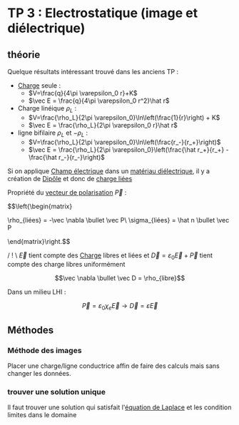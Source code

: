 # TP 3 : Electrostatique (image et diélectrique)

## théorie

Quelque résultats intéressant trouvé dans les anciens TP :
- [Charge](../Notion/Charge.md) seule : 
	- $V=\frac{q}{4\pi \varepsilon_0 r}+K$
	- $\vec E = \frac{q}{4\pi \varepsilon_0 r^2}\hat r$
- Charge linéique $\rho_L$ :
	- $V=\frac{\rho_L}{2\pi \varepsilon_0}\ln\left(\frac{1}{r}\right) + K$
	- $\vec E = \frac{\rho_L}{2\pi \varepsilon_0 r}\hat r$
- ligne bifilaire $\rho_L$ et $-\rho_L$ :
	- $V=\frac{\rho_L}{2\pi \varepsilon_0}\ln\left(\frac{r_-}{r_+}\right)$
	- $\vec E = \frac{\rho_L}{2\pi \varepsilon_0}\left(\frac{\hat r_+}{r_+} - \frac{\hat r_-}{r_-}\right)$

Si on applique [Champ électrique](../Notion/Champ%20électrique.md) dans un [matériau diélectrique](../Notion/Conducteur.md), il y a création de [Dipôle](../Notion/Dipôle.md) et donc de [charge liées](../Notion/Conducteur.md)

Propriété du [vecteur de polarisation](../Notion/Conducteur.md) $\vec P$ :

$$\left\{\begin{matrix}

\rho_{liées} = -\vec \nabla \bullet \vec P\\
\sigma_{liées} = \hat n \bullet \vec P

\end{matrix}\right.$$

/ ! \\ $\vec E$ tient compte des [Charge](../Notion/Charge.md) libres et liées et $\vec D=\varepsilon_0 \vec E + \vec P$ tient compte des charge libres uniformément

$$\vec \nabla \bullet \vec D = \rho_{libre}$$

Dans un milieu LHI :

$$\vec P = \varepsilon_0 \chi_e \vec E \rightarrow \vec D = \varepsilon \vec E$$

## Méthodes

### Méthode des images

Placer une charge/ligne conductrice affin de faire des calculs mais sans changer les données.

### trouver une solution unique

Il faut trouver une solution qui satisfait l'[équation de Laplace](../Notion/Potentiel%20électrique.md) et les condition limites dans le domaine